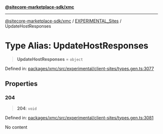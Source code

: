 [**@sitecore-marketplace-sdk/xmc**](../../../../README.md)

***

[@sitecore-marketplace-sdk/xmc](../../../../README.md) / [EXPERIMENTAL\_Sites](../README.md) / UpdateHostResponses

# Type Alias: UpdateHostResponses

> **UpdateHostResponses** = `object`

Defined in: [packages/xmc/src/experimental/client-sites/types.gen.ts:3077](https://github.com/Sitecore/marketplace-sdk/blob/main/packages/xmc/src/experimental/client-sites/types.gen.ts#L3077)

## Properties

### 204

> **204**: `void`

Defined in: [packages/xmc/src/experimental/client-sites/types.gen.ts:3081](https://github.com/Sitecore/marketplace-sdk/blob/main/packages/xmc/src/experimental/client-sites/types.gen.ts#L3081)

No content
